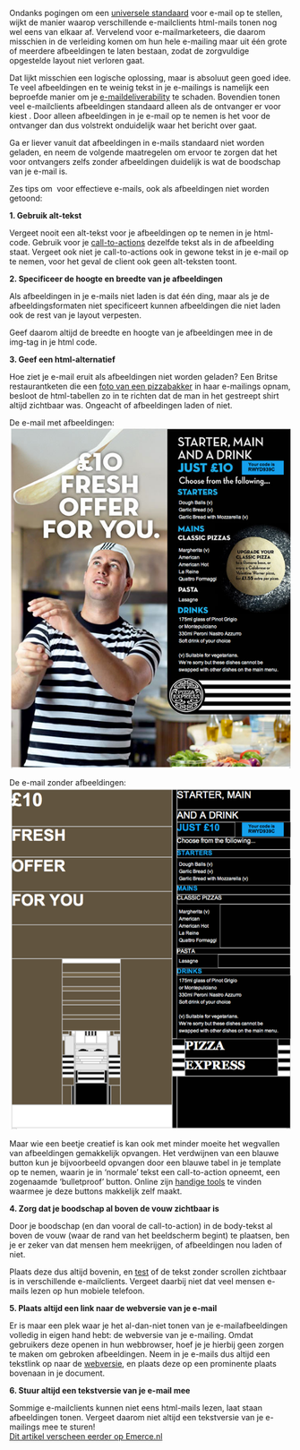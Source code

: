 Ondanks pogingen om een [universele
standaard](http://www.email-standards.org/) voor e-mail op te stellen,
wijkt de manier waarop verschillende e-mailclients html-mails tonen nog
wel eens van elkaar af. Vervelend voor e-mailmarketeers, die daarom
misschien in de verleiding komen om hun hele e-mailing maar uit één
grote of meerdere afbeeldingen te laten bestaan, zodat de zorgvuldige
opgestelde layout niet verloren gaat.

Dat lijkt misschien een logische oplossing, maar is absoluut geen goed
idee. Te veel afbeeldingen en te weinig tekst in je e-mailings is
namelijk een beproefde manier om je
[e-maildeliverability](./deliverability-hogere-e-mailaflevering-met-copernica.md)
te schaden. Bovendien tonen veel e-mailclients afbeeldingen standaard
alleen als de ontvanger er voor kiest . Door alleen afbeeldingen in je
e-mail op te nemen is het voor de ontvanger dan dus volstrekt
onduidelijk waar het bericht over gaat.

Ga er liever vanuit dat afbeeldingen in e-mails standaard niet worden
geladen, en neem de volgende maatregelen om ervoor te zorgen dat het
voor ontvangers zelfs zonder afbeeldingen duidelijk is wat de boodschap
van je e-mail is.

Zes tips om  voor effectieve e-mails, ook als afbeeldingen niet worden
getoond:

**1. Gebruik alt-tekst**

Vergeet nooit een alt-tekst voor je afbeeldingen op te nemen in je
html-code. Gebruik voor je
[call-to-actions](./verbeter-je-call-to-action-in-e-mailcampagnes.md)
dezelfde tekst als in de afbeelding staat. Vergeet ook niet je
call-to-actions ook in gewone tekst in je e-mail op te nemen, voor het
geval de client ook geen alt-teksten toont.

**2. Specificeer de hoogte en breedte van je afbeeldingen**

Als afbeeldingen in je e-mails niet laden is dat één ding, maar als je
de afbeeldingsformaten niet specificeert kunnen afbeeldingen die niet
laden ook de rest van je layout verpesten.

Geef daarom altijd de breedte en hoogte van je afbeeldingen mee in de
img-tag in je html code.

**3. Geef een html-alternatief**

Hoe ziet je e-mail eruit als afbeeldingen niet worden geladen? Een
Britse restaurantketen die een [foto van een
pizzabakker](https://litmus.com/blog/pizzaexpress-inspires-with-images-off-email-optimization)
in haar e-mailings opnam, besloot de html-tabellen zo in te richten dat
de man in het gestreept shirt altijd zichtbaar was. Ongeacht of
afbeeldingen laden of niet.

De e-mail met afbeeldingen: \
![E-mail met afbeeldingen](../images/pizza-express-fresh-offer-on.png "E-mail met afbeeldingen")

De e-mail zonder afbeeldingen: \
![E-mail zonder afbeeldingen](../images/pizza-express-fresh-offer-off.png "E-mail zonder afbeeldingen")

Maar wie een beetje creatief is kan ook met minder moeite het wegvallen
van afbeeldingen gemakkelijk opvangen. Het verdwijnen van een blauwe
button kun je bijvoorbeeld opvangen door een blauwe tabel in je template
op te nemen, waarin je in ‘normale’ tekst een call-to-action opneemt,
een zogenaamde ‘bulletproof’ button. Online zijn [handige
tools](http://emailbtn.net/) te vinden waarmee je deze buttons makkelijk
zelf maakt.

**4. Zorg dat je boodschap al boven de vouw zichtbaar is**

Door je boodschap (en dan vooral de call-to-action) in de body-tekst al
boven de vouw (waar de rand van het beeldscherm begint) te plaatsen, ben
je er zeker van dat mensen hem meekrijgen, of afbeeldingen nou laden of
niet.

Plaats deze dus altijd bovenin, en
[test](./test-voor-je-verzendt.md)
of de tekst zonder scrollen zichtbaar is in verschillende e-mailclients.
Vergeet daarbij niet dat veel mensen e-mails lezen op hun mobiele
telefoon.

**5. Plaats altijd een link naar de webversie van je e-mail**

Er is maar een plek waar je het al-dan-niet tonen van je
e-mailafbeeldingen volledig in eigen hand hebt: de webversie van je
e-mailing. Omdat gebruikers deze openen in hun webbrowser, hoef je je
hierbij geen zorgen te maken om gebroken afbeeldingen. Neem in je
e-mails dus altijd een tekstlink op naar de
[webversie](./linken-naar-de-webversie-van-een-e-mail.md),
en plaats deze op een prominente plaats bovenaan in je document.

**6. Stuur altijd een tekstversie van je e-mail mee**

Sommige e-mailclients kunnen niet eens html-mails lezen, laat staan
afbeeldingen tonen. Vergeet daarom niet altijd een tekstversie van je
e-mailings mee te sturen! \
[Dit artikel verscheen eerder op
Emerce.nl](http://www.emerce.nl/achtergrond/hoe-zien-jouw-emails-uit-zonder-afbeeldingen)
